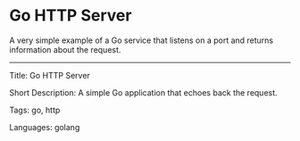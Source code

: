 # Go HTTP Server

A very simple example of a Go service that listens on a port and returns information about the request.

---

Title: Go HTTP Server

Short Description: A simple Go application that echoes back the request.

Tags: go, http

Languages: golang

